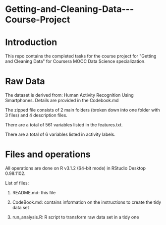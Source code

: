 # Getting-and-Cleaning-Data---Course-Project

# Introduction

This repo contains the completed tasks for the course project for "Getting and Cleaning Data" for Coursera MOOC Data Science specialization.

# Raw Data

The dataset is derived from: Human Activity Recognition Using Smartphones. Details are provided in the Codebook.md

The zipped file consists of 2 main folders (broken down into one folder with 3 files) and 4 description files.  

There are a total of 561 variables listed in the features.txt.

There are a total of 6 variables listed in activity labels.

# Files and operations

All operations are done on R v3.1.2 (64-bit mode) in RStudio Desktop 0.98.1102. 

List of files:

1. README.md: this file

2. CodeBook.md: contains information on the instructions to create the tidy data set

3. run_analysis.R: R script to transform raw data set in a tidy one


